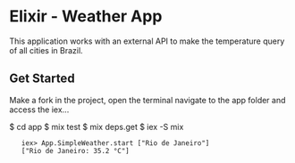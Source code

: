 # Elixir - Weather App

This application works with an external API to make the temperature query of all cities in Brazil.

## Get Started

Make a fork in the project, open the terminal navigate to the app folder and access the iex...

$ cd app
$ mix test
$ mix deps.get
$ iex -S mix

```
   iex> App.SimpleWeather.start ["Rio de Janeiro"]
   ["Rio de Janeiro: 35.2 °C"]
```
